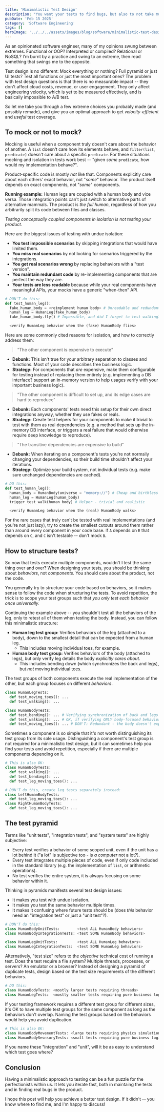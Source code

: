 ```yaml
---
title: 'Minimalistic Test Design'
description: "You want your tests to find bugs, but also to not take much of your pressure feature-coding time. You've come to the right place!"
pubDate: 'Feb 15 2025'
category: 'Software Engineering'
tags: []
heroImage: '../../../assets/images/blog/software/minimalistic-test-design.webp'
---
```


As an opinionated software engineer, many of my opinions swung between extremes.
Functional or OOP? Interpreted or compiled? Relational or NoSQL?
I'm burnt by a practice and swing to an extreme, then read something that swings me to the opposite.

Test design is no different: Mock everything or nothing? Full pyramid or just UI tests? Test all functions or just the most important ones?
The problem with test design questions is that there is no measurable impact -- they don't affect cloud costs, revenue, or user engagement.
They only affect engineering velocity, which is yet to be measured effectively, and is basically impossible to A/B test.

So let me take you through a few extreme choices you probably made (and possibly remade),
and give you an optimal approach to get _velocity-efficient_ and _useful_ test coverage.

## To mock or not to mock?

Mocking is useful when a component truly doesn't care about the behavior of another.
A `list` doesn't care how its elements behave, and `filter(list, predicate)` doesn't care about a specific `predicate`.
For these situations mocking and isolation in tests work best -- "given _some_ `predicate`, how would my implementation behave?".

Product-specific code is mostly _not_ like that.
Components explicitly care about each others' exact behavior, not "_some_" behavior.
The product itself depends on exact components, not "_some_" components.

**Running example:** Human legs are coupled with a human body and vice versa.
Those integration points can't just switch to alternative parts of alternative mammals.
The product is _the full human_, regardless of how you arbitrarily split its code between files and classes.

_Testing conceptually coupled components in isolation is not testing your product._

Here are the biggest issues of testing with undue isolation:

* **You test impossible scenarios** by skipping integrations that would have limited them.
* **You miss real scenarios** by not looking for scenarios triggered by the integrations.
* **You get real scenarios wrong** by replacing behaviors with a "test version".
* **You maintain redundant code** by re-implementing components that are perfect the way they are.
* **Your tests are less readable** because while your real components have meaningful APIs, your mocks have a generic "when-then" API.

```python
# DON'T do this:
def test_human_leg():
  fake_human_body = <reimplement human body> # Unreadable and redundant
  human_leg = HumanLeg(fake_human_body)
  fake_human_body.fly() # Impossible, and did I forget to test walking?

  <verify HumanLeg behavior when the (fake) HumanBody flies>
```

Here are some commonly cited reasons for isolation, and how to correctly address them:

> "The other component is expensive to execute"

* **Debunk:** This isn't true for your arbitrary separation to classes and functions. Most of your code describes free business logic.
* **Strategy:** For components that _are_ expensive, make them configurable for testing instead of replacing them entirely
  (e.g. implementing a DB interface? support an in-memory version to help usages verify with your important business logic).

> "The other component is difficult to set up, and its edge cases are hard to reproduce"

* **Debunk:** Each components' tests need this setup for their own direct integrations anyway, whether they use fakes or reals.
* **Strategy:** Create test helpers for your components to make it trivial to test with them as real dependencies
  (e.g. a method that sets up the in-memory DB interface, or triggers a real failure that would otherwise require deep knowledge to reproduce).

> "The transitive dependencies are expensive to build"

* **Debunk:** When iterating on a component's tests you're not normally changing your dependencies, so their build time shouldn't affect your iterations.
* **Strategy:** Optimize your build system, not individual tests (e.g. make sure unchanged dependencies are cached).

```python
# DO this:
def test_human_leg():
  human_body = HumanBody(universe = "memory://") # Cheap and birthless
  human_leg = HumanLeg(human_body)
  trigger_test_walk(human_body) # Helper - trivial and realistic

  <verify HumanLeg behavior when the (real) HumanBody walks>
```

For the rare cases that truly can't be tested with real implementations (and you're not just lazy),
try to create the smallest cutouts around them rather than around every component in your code base.
If `A` depends on `B` that depends on `C`, and `C` isn't testable -- don't mock `B`.

## How to structure tests?

So now that tests execute multiple components, wouldn't I test the same thing over and over?
When designing your tests, you should be thinking about _behaviors_, not _components_.
You should care about the product, not the code.

You generally try to structure your code based on behaviors, so it makes sense to follow the code when structuring the tests.
To avoid repetition, the trick is to scope your test groups such that _you only test each behavior once universally_.

Continuing the example above -- you shouldn't test all the behaviors of the leg, only to retest all of them when testing the body.
Instead, you can follow this minimalistic structure:

* **Human leg test group:** Verifies behaviors of the leg (attached to a body), down to the smallest detail that can be expected from a human leg.
  * This includes moving individual toes, for example.
* **Human body test group:** Verifies behaviors of the body (attached to legs), but only verify leg details the body _explicitly cares about_.
  * This includes bending down (which synchronizes the back and legs), but _not_ moving individual toes.

The test groups of both components execute the real implementation of the other, but each group focuses on different _behaviors_.

```python
class HumanLegTests:
  def test_moving_toes(): ...
  def test_walking(): ...

class HumanBodyTests:
  def test_bending(): ... # Verifying synchronization of back and legs
  def test_walking(): ... # OK, if verifying ONLY body-focused behaviors
  def test_moving_toes(): ... # DON'T: Redundant - the body doesn't explicitly care
```

Sometimes a component is so simple that it's not worth distinguishing its test group from its sole usage.
Distinguishing a component's test group is not required for a minimalistic test design,
but it can sometimes help you find your tests and avoid repetition,
especially if there are multiple components depending on it.

```python
# This is also OK:
class HumanBodyTests:
  def test_walking(): ...
  def test_bending(): ...
  def test_leg_moving_toes(): ...

# DON'T do this, create leg tests separately instead:
class LeftHumanBodyTests:
  def test_leg_moving_toes(): ...
class RightHumanBodyTests:
  def test_leg_moving_toes(): ...
```

## The test pyramid

Terms like "unit tests", "integration tests", and "system tests" are highly subjective:

* Every test verifies a behavior of some scoped unit, even if the unit has a lot behind it ("a lot" is subjective too - is _a computer_ not a lot?).
* Every test integrates multiple pieces of code, even if only code included in the standard library (e.g. the implementation of `list`, or arithmetic operations).
* No test verifies the entire system, it is always focusing on some behavior within it.

Thinking in pyramids manifests several test design issues:

* It makes you test with undue isolation.
* It makes you test the same behavior multiple times.
* It makes it confusing where future tests should be (does _this_ behavior need an "integration test" or just a "unit test"?).

```python
# DON'T do this:
class HumanBodyUnitTests:        <test ALL HumanBody behaviors>
class HumanBodyIntegrationTests: <test SOME HumanBody behaviors>

class HumanLegUnitTests:         <test ALL HumanLeg behaviors>
class HumanLegIntegrationTests:  <test SOME HumanLeg behaviors>
```

Alternatively, "test size" refers to the _objective_ technical cost of running a test.
Does the test require a file system? Multiple threads, processes, or servers? An emulator or a browser?
Instead of designing a pyramid of duplicate tests, design based on the test size requirements of the different behaviors.

```python
# DO this:
class HumanBodyTests: <mostly larger tests requiring threads>
class HumanLegTests:  <mostly smaller tests requiring pure business logic>
```

If your testing framework requires a different test group for different sizes,
it's OK to have multiple test groups for the same component as long as the behaviors don't overlap.
Naming the test groups based on the behaviors would help you avoid duplication.

```python
# This is also OK:
class HumanBodyMovementTests: <large tests requiring physics simulation>
class HumanBodySesnsoryTests: <small tests requiring pure business logic>
```

If you name these "integration" and "unit", will it be as easy to understand which test goes where?

## Conclusion

Having a minimalistic approach to testing can be a fun puzzle for the perfectionists within us.
It lets you iterate fast, both in maintaing the tests and in finding real bugs in the product.

I hope this post will help you achieve a better test design.
If it didn't -- you know where to find me, and I'm happy to discuss!
